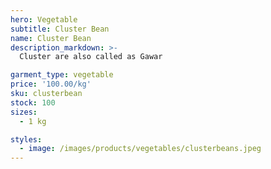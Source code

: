 ```yaml
---
hero: Vegetable
subtitle: Cluster Bean
name: Cluster Bean
description_markdown: >-
  Cluster are also called as Gawar

garment_type: vegetable
price: '100.00/kg'
sku: clusterbean
stock: 100
sizes:
  - 1 kg

styles:
  - image: /images/products/vegetables/clusterbeans.jpeg
---
```

